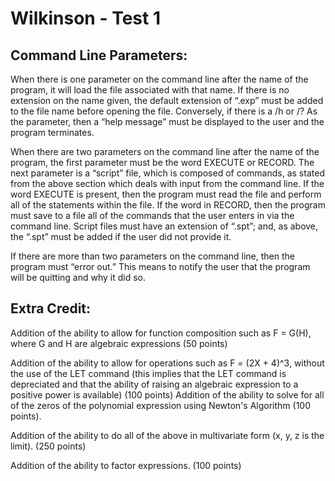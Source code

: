 # Wilkinson - Test 1

## Command Line Parameters:

When there is one parameter on the command line after the name of the program, it will load the file associated with that name. If there is no extension on the name given, the default extension of “.exp” must be added to the file name before opening the file. Conversely, if there is a /h or /? As the parameter, then a “help message” must be displayed to the user and the program terminates.


When there are two parameters on the command line after the name of the program, the first parameter must be the word EXECUTE or RECORD. The next parameter is a “script” file, which is composed of commands, as stated from the above section which deals with input from the command line. If the word EXECUTE is present, then the program must read the file and perform all of the statements within the file. If the word in RECORD, then the program must save to a file all of the commands that the user enters in via the command line. Script files must have an extension of “.spt”; and, as above, the “.spt” must be added if the user did not provide it.


If there are more than two parameters on the command line, then the program must “error out.” This means to notify the user that the program will be quitting and why it did so.

## Extra Credit:

Addition of the ability to allow for function composition such as F = G(H), where G and H are algebraic expressions (50 points)

Addition of the ability to allow for operations such as F = (2X + 4)^3, without the use of the LET command (this implies that the LET command is depreciated and that the ability of raising an algebraic expression to a positive power is available) (100 points)
Addition of the ability to solve for all of the zeros of the polynomial expression using Newton's Algorithm (100 points).

Addition of the ability to do all of the above in multivariate form (x, y, z is the limit). (250 points)

Addition of the ability to factor expressions. (100 points)

